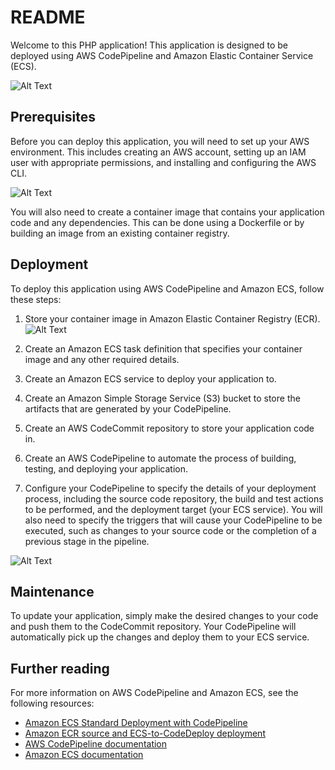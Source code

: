 # README

Welcome to this PHP application! This application is designed to be deployed using AWS CodePipeline and Amazon Elastic Container Service (ECS).


![Alt Text](https://github.com/yogeshwarghule/ecs-demo-php-app/blob/main/snapshots/0.png)

## Prerequisites

Before you can deploy this application, you will need to set up your AWS environment. This includes creating an AWS account, setting up an IAM user with appropriate permissions, and installing and configuring the AWS CLI.


![Alt Text](https://github.com/yogeshwarghule/ecs-demo-php-app/blob/main/snapshots/1.png)


You will also need to create a container image that contains your application code and any dependencies. This can be done using a Dockerfile or by building an image from an existing container registry.

## Deployment

To deploy this application using AWS CodePipeline and Amazon ECS, follow these steps:

1. Store your container image in Amazon Elastic Container Registry (ECR).
![Alt Text](https://github.com/yogeshwarghule/ecs-demo-php-app/blob/main/snapshots/2.png)

3. Create an Amazon ECS task definition that specifies your container image and any other required details.
4. Create an Amazon ECS service to deploy your application to.
5. Create an Amazon Simple Storage Service (S3) bucket to store the artifacts that are generated by your CodePipeline.
6. Create an AWS CodeCommit repository to store your application code in.
7. Create an AWS CodePipeline to automate the process of building, testing, and deploying your application.
8. Configure your CodePipeline to specify the details of your deployment process, including the source code repository, the build and test actions to be performed, and the deployment target (your ECS service). You will also need to specify the triggers that will cause your CodePipeline to be executed, such as changes to your source code or the completion of a previous stage in the pipeline.

![Alt Text](https://github.com/yogeshwarghule/ecs-demo-php-app/blob/main/snapshots/10.png)


## Maintenance

To update your application, simply make the desired changes to your code and push them to the CodeCommit repository. Your CodePipeline will automatically pick up the changes and deploy them to your ECS service.

## Further reading

For more information on AWS CodePipeline and Amazon ECS, see the following resources:

- [Amazon ECS Standard Deployment with CodePipeline ](https://docs.aws.amazon.com/codepipeline/latest/userguide/ecs-cd-pipeline.html)
- [Amazon ECR source and ECS-to-CodeDeploy deployment ](https://docs.aws.amazon.com/codepipeline/latest/userguide/tutorials-ecs-ecr-codedeploy.html)
- [AWS CodePipeline documentation](https://docs.aws.amazon.com/codepipeline/latest/userguide/welcome.html)
- [Amazon ECS documentation](https://docs.aws.amazon.com/AmazonECS/latest/developerguide/Welcome.html)
